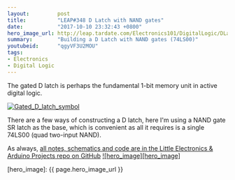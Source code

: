 ```yaml
---
layout:         post
title:          "LEAP#348 D Latch with NAND gates"
date:           "2017-10-10 23:32:43 +0800"
hero_image_url: http://leap.tardate.com/Electronics101/DigitalLogic/DLatch/assets/DLatch_build.jpg
summary:        "Building a D Latch with NAND gates (74LS00)"
youtubeid:      "qgyVF3U2MOU"
tags:
- Electronics
- Digital Logic
---
```


The gated D latch is perhaps the fundamental 1-bit memory unit in active digital logic.

[![Gated_D_latch_symbol](https://upload.wikimedia.org/wikipedia/commons/c/cb/Gated_D_latch_symbol.png)](https://commons.wikimedia.org/wiki/File:Gated_D_latch_symbol.png)

There are a few ways of constructing a D latch, here I'm using a NAND gate SR latch as the base,
which is convenient as all it requires is a single 74LS00 (quad two-input NAND).

As always, [all notes, schematics and code are in the Little Electronics & Arduino Projects repo on GitHub][project]
[![hero_image][hero_image]][project]

[leap]: http://leap.tardate.com
[project]: https://github.com/tardate/LittleArduinoProjects/tree/master/Electronics101/DigitalLogic/DLatch
[hero_image]: {{ page.hero_image_url }}
